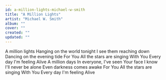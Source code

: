 ```yaml
---
id: a-million-lights-michael-w-smith
title: "A Million Lights"
artist: "Michael W. Smith"
album: ""
cover: ""
created: ""
updated: ""
---
```


A million lights
Hanging on the world tonight
I see them reaching down
Dancing on the evening tide
For You
All the stars are singing
With You
Every day I'm feeling
Alive
A million days
In everyone, I've seen Your face
I know I'll never be alone
Even darkness comes awake
For You
All the stars are singing
With You
Every day I'm feeling
Alive